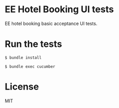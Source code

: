 EE Hotel Booking UI tests 
==========

EE hotel booking basic acceptance UI tests.

Run the tests
==========

`$ bundle install`

`$ bundle exec cucumber`

License
==========

MIT
